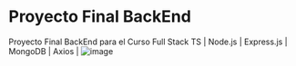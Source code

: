 # Proyecto Final BackEnd
Proyecto Final BackEnd para el Curso Full Stack
TS | Node.js | Express.js | MongoDB | Axios | 
![image](https://github.com/ecimbaro/TPFinal-BackEnd/assets/121351723/040d61fd-3d3d-42de-8e1b-cc5739f585f1)
